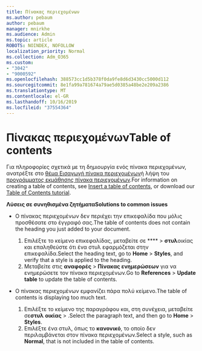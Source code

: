 ```yaml
---
title: Πίνακας περιεχομένων
ms.author: pebaum
author: pebaum
manager: mnirkhe
ms.audience: Admin
ms.topic: article
ROBOTS: NOINDEX, NOFOLLOW
localization_priority: Normal
ms.collection: Adm_O365
ms.custom:
- "3042"
- "9000592"
ms.openlocfilehash: 388573cc1d5b378f0da9fe8d6d3430cc5000d112
ms.sourcegitcommit: 8e1fa99a781674a79ae5d0385a48be2e209a2386
ms.translationtype: MT
ms.contentlocale: el-GR
ms.lasthandoff: 10/16/2019
ms.locfileid: "37554364"
---
```

# <a name="table-of-contents"></a><span data-ttu-id="3b271-102">Πίνακας περιεχομένων</span><span class="sxs-lookup"><span data-stu-id="3b271-102">Table of contents</span></span>

<span data-ttu-id="3b271-103">Για πληροφορίες σχετικά με τη δημιουργία ενός πίνακα περιεχομένων, ανατρέξτε στο [θέμα Εισαγωγή πίνακα περιεχομένων](https://support.office.com/article/882e8564-0edb-435e-84b5-1d8552ccf0c0)ή λήψη του [προγράμματος εκμάθησης πίνακα περιεχομένων](https://go.microsoft.com/fwlink/?linkid=2065106).</span><span class="sxs-lookup"><span data-stu-id="3b271-103">For information on creating a table of contents, see [Insert a table of contents](https://support.office.com/article/882e8564-0edb-435e-84b5-1d8552ccf0c0), or download our [Table of Contents tutorial](https://go.microsoft.com/fwlink/?linkid=2065106).</span></span>

<span data-ttu-id="3b271-104">**Λύσεις σε συνηθισμένα ζητήματα**</span><span class="sxs-lookup"><span data-stu-id="3b271-104">**Solutions to common issues**</span></span>

- <span data-ttu-id="3b271-105">Ο πίνακας περιεχομένων δεν περιέχει την επικεφαλίδα που μόλις προσθέσατε στο έγγραφό σας.</span><span class="sxs-lookup"><span data-stu-id="3b271-105">The table of contents does not contain the heading you just added to your document.</span></span>
  1. <span data-ttu-id="3b271-106">Επιλέξτε το κείμενο επικεφαλίδας, μεταβείτε σε \*\*\*\* > **στυλ**οικίας και επαληθεύστε ότι ένα στυλ εφαρμόζεται στην επικεφαλίδα.</span><span class="sxs-lookup"><span data-stu-id="3b271-106">Select the heading text, go to **Home** > **Styles**, and verify that a style is applied to the heading.</span></span>
  2. <span data-ttu-id="3b271-107">Μεταβείτε στις **αναφορές** > **Πίνακας ενημερώσεων** για να ενημερώσετε τον πίνακα περιεχομένων.</span><span class="sxs-lookup"><span data-stu-id="3b271-107">Go to **References** > **Update table** to update the table of contents.</span></span>

- <span data-ttu-id="3b271-108">Ο πίνακας περιεχομένων εμφανίζει πάρα πολύ κείμενο.</span><span class="sxs-lookup"><span data-stu-id="3b271-108">The table of contents is displaying too much text.</span></span> 
  1. <span data-ttu-id="3b271-109">Επιλέξτε το κείμενο της παραγράφου και, στη συνέχεια, μεταβείτε σε**στυλ** **οικίας** > .</span><span class="sxs-lookup"><span data-stu-id="3b271-109">Select the paragraph text, and then go to **Home** > **Styles**.</span></span>
  2. <span data-ttu-id="3b271-110">Επιλέξτε ένα στυλ, όπως το **κανονικό**, το οποίο δεν περιλαμβάνεται στον πίνακα περιεχομένων.</span><span class="sxs-lookup"><span data-stu-id="3b271-110">Select a style, such as **Normal**, that is not included in the table of contents.</span></span>